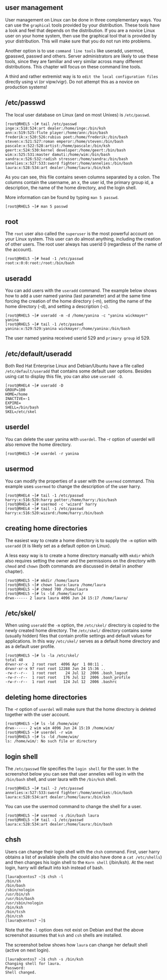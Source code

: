 ## user management

User management on Linux can be done in three complementary ways. You
can use the `graphical` tools provided by your distribution. These tools
have a look and feel that depends on the distribution. If you are a
novice Linux user on your home system, then use the graphical tool that
is provided by your distribution. This will make sure that you do not
run into problems.

Another option is to use `command line tools` like useradd, usermod,
gpasswd, passwd and others. Server administrators are likely to use
these tools, since they are familiar and very similar across many
different distributions. This chapter will focus on these command line
tools.

A third and rather extremist way is to
`edit the local configuration files` directly using vi (or vipw/vigr).
Do not attempt this as a novice on production systems!

## /etc/passwd

The local user database on Linux (and on most Unixes) is
`/etc/passwd`.

    [root@RHEL5 ~]# tail /etc/passwd
    inge:x:518:524:art dealer:/home/inge:/bin/ksh
    ann:x:519:525:flute player:/home/ann:/bin/bash
    frederik:x:520:526:rubius poet:/home/frederik:/bin/bash
    steven:x:521:527:roman emperor:/home/steven:/bin/bash
    pascale:x:522:528:artist:/home/pascale:/bin/ksh
    geert:x:524:530:kernel developer:/home/geert:/bin/bash
    wim:x:525:531:master damuti:/home/wim:/bin/bash
    sandra:x:526:532:radish stresser:/home/sandra:/bin/bash
    annelies:x:527:533:sword fighter:/home/annelies:/bin/bash
    laura:x:528:534:art dealer:/home/laura:/bin/ksh

As you can see, this file contains seven columns separated by a colon.
The columns contain the username, an x, the user id, the primary group
id, a description, the name of the home directory, and the login shell.

More information can be found by typing `man 5 passwd`.

    [root@RHEL5 ~]# man 5 passwd

## root

The `root` user also called the `superuser`
is the most powerful account on your Linux system. This user can do
almost anything, including the creation of other users. The root user
always has userid 0 (regardless of the name of the account).

    [root@RHEL5 ~]# head -1 /etc/passwd
    root:x:0:0:root:/root:/bin/bash

## useradd

You can add users with the `useradd` command. The example
below shows how to add a user named yanina (last parameter) and at the
same time forcing the creation of the home directory (-m), setting the
name of the home directory (-d), and setting a description (-c).

    [root@RHEL5 ~]# useradd -m -d /home/yanina -c "yanina wickmayer" yanina
    [root@RHEL5 ~]# tail -1 /etc/passwd
    yanina:x:529:529:yanina wickmayer:/home/yanina:/bin/bash

The user named yanina received userid 529 and
`primary group` id 529.

## /etc/default/useradd

Both Red Hat Enterprise Linux and Debian/Ubuntu have a file called
`/etc/default/useradd` that contains some default user
options. Besides using cat to display this file, you can also use
`useradd -D`.

    [root@RHEL4 ~]# useradd -D
    GROUP=100
    HOME=/home
    INACTIVE=-1
    EXPIRE=
    SHELL=/bin/bash
    SKEL=/etc/skel

## userdel

You can delete the user yanina with `userdel`. The -r
option of userdel will also remove the home directory.

    [root@RHEL5 ~]# userdel -r yanina

## usermod

You can modify the properties of a user with the `usermod`
command. This example uses `usermod` to change the description of the
user harry.

    [root@RHEL4 ~]# tail -1 /etc/passwd
    harry:x:516:520:harry potter:/home/harry:/bin/bash
    [root@RHEL4 ~]# usermod -c 'wizard' harry
    [root@RHEL4 ~]# tail -1 /etc/passwd
    harry:x:516:520:wizard:/home/harry:/bin/bash

## creating home directories

The easiest way to create a home directory is to supply the `-m` option
with `useradd` (it is likely set as a default option on
Linux).

A less easy way is to create a home directory manually with
`mkdir` which also requires setting the owner and the
permissions on the directory with `chmod` and
`chown` (both commands are discussed in detail in another
chapter).

    [root@RHEL5 ~]# mkdir /home/laura
    [root@RHEL5 ~]# chown laura:laura /home/laura
    [root@RHEL5 ~]# chmod 700 /home/laura
    [root@RHEL5 ~]# ls -ld /home/laura/
    drwx------ 2 laura laura 4096 Jun 24 15:17 /home/laura/

## /etc/skel/

When using `useradd` the `-m` option, the `/etc/skel/`
directory is copied to the newly created home directory. The
`/etc/skel/` directory contains some (usually hidden) files that contain
profile settings and default values for applications. In this way
`/etc/skel/` serves as a default home directory and as a default user
profile.

    [root@RHEL5 ~]# ls -la /etc/skel/
    total 48
    drwxr-xr-x  2 root root  4096 Apr  1 00:11 .
    drwxr-xr-x 97 root root 12288 Jun 24 15:36 ..
    -rw-r--r--  1 root root    24 Jul 12  2006 .bash_logout
    -rw-r--r--  1 root root   176 Jul 12  2006 .bash_profile
    -rw-r--r--  1 root root   124 Jul 12  2006 .bashrc

## deleting home directories

The -r option of `userdel` will make sure that the home
directory is deleted together with the user account.

    [root@RHEL5 ~]# ls -ld /home/wim/
    drwx------ 2 wim wim 4096 Jun 24 15:19 /home/wim/
    [root@RHEL5 ~]# userdel -r wim
    [root@RHEL5 ~]# ls -ld /home/wim/
    ls: /home/wim/: No such file or directory

## login shell

The `/etc/passwd` file specifies the `login shell` for the
user. In the screenshot below you can see that user annelies will log in
with the `/bin/bash` shell, and user laura with the `/bin/ksh` shell.

    [root@RHEL5 ~]# tail -2 /etc/passwd
    annelies:x:527:533:sword fighter:/home/annelies:/bin/bash
    laura:x:528:534:art dealer:/home/laura:/bin/ksh

You can use the usermod command to change the shell for a user.

    [root@RHEL5 ~]# usermod -s /bin/bash laura
    [root@RHEL5 ~]# tail -1 /etc/passwd
    laura:x:528:534:art dealer:/home/laura:/bin/bash

## chsh

Users can change their login shell with the `chsh`
command. First, user harry obtains a list of available shells (he could
also have done a `cat /etc/shells`) and then changes his
login shell to the `Korn shell` (/bin/ksh). At the next
login, harry will default into ksh instead of bash.

    [laura@centos7 ~]$ chsh -l
    /bin/sh
    /bin/bash
    /sbin/nologin
    /usr/bin/sh
    /usr/bin/bash
    /usr/sbin/nologin
    /bin/ksh
    /bin/tcsh
    /bin/csh
    [laura@centos7 ~]$

Note that the `-l` option does not exist on Debian and that the above
screenshot assumes that `ksh` and `csh` shells are installed.

The screenshot below shows how `laura` can change her default shell
(active on next login).

    [laura@centos7 ~]$ chsh -s /bin/ksh
    Changing shell for laura.
    Password: 
    Shell changed.
